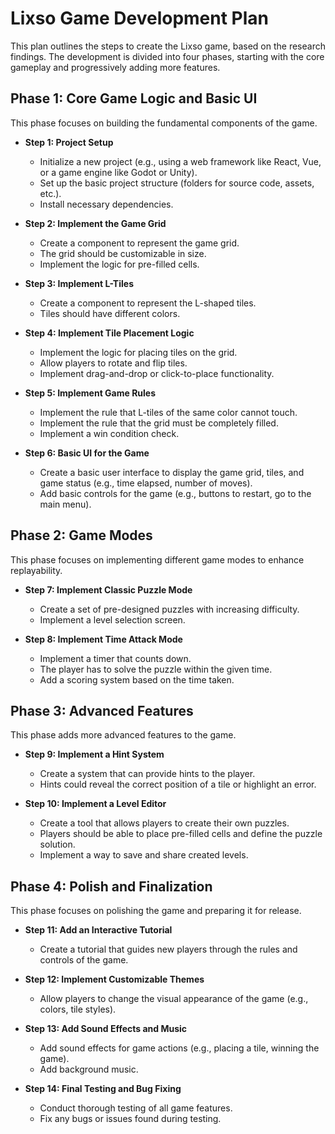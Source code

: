 # Lixso Game Development Plan

This plan outlines the steps to create the Lixso game, based on the research findings. The development is divided into four phases, starting with the core gameplay and progressively adding more features.

## Phase 1: Core Game Logic and Basic UI

This phase focuses on building the fundamental components of the game.

*   **Step 1: Project Setup**
    *   Initialize a new project (e.g., using a web framework like React, Vue, or a game engine like Godot or Unity).
    *   Set up the basic project structure (folders for source code, assets, etc.).
    *   Install necessary dependencies.

*   **Step 2: Implement the Game Grid**
    *   Create a component to represent the game grid.
    *   The grid should be customizable in size.
    *   Implement the logic for pre-filled cells.

*   **Step 3: Implement L-Tiles**
    *   Create a component to represent the L-shaped tiles.
    *   Tiles should have different colors.

*   **Step 4: Implement Tile Placement Logic**
    *   Implement the logic for placing tiles on the grid.
    *   Allow players to rotate and flip tiles.
    *   Implement drag-and-drop or click-to-place functionality.

*   **Step 5: Implement Game Rules**
    *   Implement the rule that L-tiles of the same color cannot touch.
    *   Implement the rule that the grid must be completely filled.
    *   Implement a win condition check.

*   **Step 6: Basic UI for the Game**
    *   Create a basic user interface to display the game grid, tiles, and game status (e.g., time elapsed, number of moves).
    *   Add basic controls for the game (e.g., buttons to restart, go to the main menu).

## Phase 2: Game Modes

This phase focuses on implementing different game modes to enhance replayability.

*   **Step 7: Implement Classic Puzzle Mode**
    *   Create a set of pre-designed puzzles with increasing difficulty.
    *   Implement a level selection screen.

*   **Step 8: Implement Time Attack Mode**
    *   Implement a timer that counts down.
    *   The player has to solve the puzzle within the given time.
    *   Add a scoring system based on the time taken.

## Phase 3: Advanced Features

This phase adds more advanced features to the game.

*   **Step 9: Implement a Hint System**
    *   Create a system that can provide hints to the player.
    *   Hints could reveal the correct position of a tile or highlight an error.

*   **Step 10: Implement a Level Editor**
    *   Create a tool that allows players to create their own puzzles.
    *   Players should be able to place pre-filled cells and define the puzzle solution.
    *   Implement a way to save and share created levels.

## Phase 4: Polish and Finalization

This phase focuses on polishing the game and preparing it for release.

*   **Step 11: Add an Interactive Tutorial**
    *   Create a tutorial that guides new players through the rules and controls of the game.

*   **Step 12: Implement Customizable Themes**
    *   Allow players to change the visual appearance of the game (e.g., colors, tile styles).

*   **Step 13: Add Sound Effects and Music**
    *   Add sound effects for game actions (e.g., placing a tile, winning the game).
    *   Add background music.

*   **Step 14: Final Testing and Bug Fixing**
    *   Conduct thorough testing of all game features.
    *   Fix any bugs or issues found during testing.

